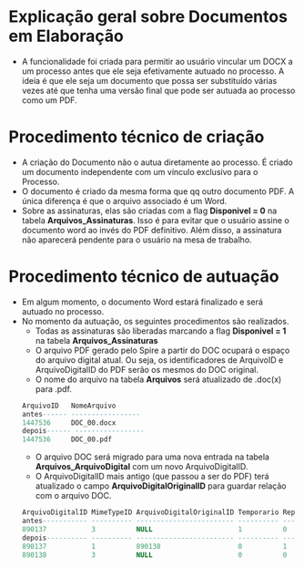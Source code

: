 # Explicação geral sobre Documentos em Elaboração

- A funcionalidade foi criada para permitir ao usuário vincular um DOCX a um processo antes que ele seja efetivamente autuado no processo. A ideia é que ele seja um documento que possa ser substituído várias vezes até que tenha uma versão final que pode ser autuada ao processo como um PDF.


# Procedimento técnico de criação

- A criação do Documento não o autua diretamente ao processo. É criado um documento independente com um vínculo exclusivo para o Processo.
- O documento é criado da mesma forma que qq outro documento PDF. A única diferença é que o arquivo associado é um Word.
- Sobre as assinaturas, elas são criadas com a flag **Disponivel = 0** na tabela **Arquivos_Assinaturas**. Isso é para evitar que o usuário assine o documento word ao invés do PDF definitivo. Além disso, a assinatura não aparecerá pendente para o usuário na mesa de trabalho.


# Procedimento técnico de autuação
- Em algum momento, o documento Word estará finalizado e será autuado no processo. 
- No momento da autuação, os seguintes procedimentos são realizados.
  - Todas as assinaturas são liberadas marcando a flag **Disponivel = 1** na tabela **Arquivos_Assinaturas**
  - O arquivo PDF gerado pelo Spire a partir do DOC ocupará o espaço do arquivo digital atual. Ou seja, os identificadores de ArquivoID e ArquivoDigitalID do PDF serão os mesmos do DOC original.
  - O nome do arquivo na tabela **Arquivos** será atualizado de .doc(x) para .pdf.
  ```sql
  ArquivoID   NomeArquivo      
  antes------ -----------------
  1447536     DOC_00.docx      
  depois------ -----------------
  1447536     DOC_00.pdf       
  ```
  - O arquivo DOC será migrado para uma nova entrada na tabela **Arquivos_ArquivoDigital** com um novo ArquivoDigitalID.
  - O ArquivoDigitalID mais antigo (que passou a ser do PDF) terá atualizado o campo **ArquivoDigitalOriginalID** para guardar relação com o arquivo DOC.
  ```sql
  ArquivoDigitalID MimeTypeID ArquivoDigitalOriginalID Temporario Replicavel 
  antes----------- ---------- ------------------------ ---------- ---------- 
  890137           3          NULL                     1          0          
  depois---------- ---------- ------------------------ ---------- ---------- 
  890137           1          890138                   0          1          
  890138           3          NULL                     0          0          
  ```
